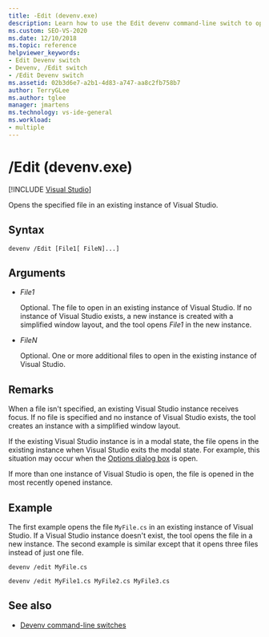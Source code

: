 ```yaml
---
title: -Edit (devenv.exe)
description: Learn how to use the Edit devenv command-line switch to open a specified file in an existing instance of Visual Studio.
ms.custom: SEO-VS-2020
ms.date: 12/10/2018
ms.topic: reference
helpviewer_keywords:
- Edit Devenv switch
- Devenv, /Edit switch
- /Edit Devenv switch
ms.assetid: 02b3d6e7-a2b1-4d83-a747-aa8c2fb758b7
author: TerryGLee
ms.author: tglee
manager: jmartens
ms.technology: vs-ide-general
ms.workload:
- multiple
---
```

# /Edit (devenv.exe)

 [!INCLUDE [Visual Studio](~/includes/applies-to-version/vs-not-mac.md)]

Opens the specified file in an existing instance of Visual Studio.

## Syntax

```shell
devenv /Edit [File1[ FileN]...]
```

## Arguments

- *File1*

  Optional. The file to open in an existing instance of Visual Studio. If no instance of Visual Studio exists, a new instance is created with a simplified window layout, and the tool opens *File1* in the new instance.

- *FileN*

  Optional. One or more additional files to open in the existing instance of Visual Studio.

## Remarks

When a file isn't specified, an existing Visual Studio instance receives focus. If no file is specified and no instance of Visual Studio exists, the tool creates an instance with a simplified window layout.

If the existing Visual Studio instance is in a modal state, the file opens in the existing instance when Visual Studio exits the modal state. For example, this situation may occur when the [Options dialog box](../../ide/reference/options-dialog-box-visual-studio.md) is open.

If more than one instance of Visual Studio is open, the file is opened in the most recently opened instance.

## Example

The first example opens the file `MyFile.cs` in an existing instance of Visual Studio. If a Visual Studio instance doesn't exist, the tool opens the file in a new instance. The second example is similar except that it opens three files instead of just one file.

```shell
devenv /edit MyFile.cs

devenv /edit MyFile1.cs MyFile2.cs MyFile3.cs
```

## See also

- [Devenv command-line switches](../../ide/reference/devenv-command-line-switches.md)
